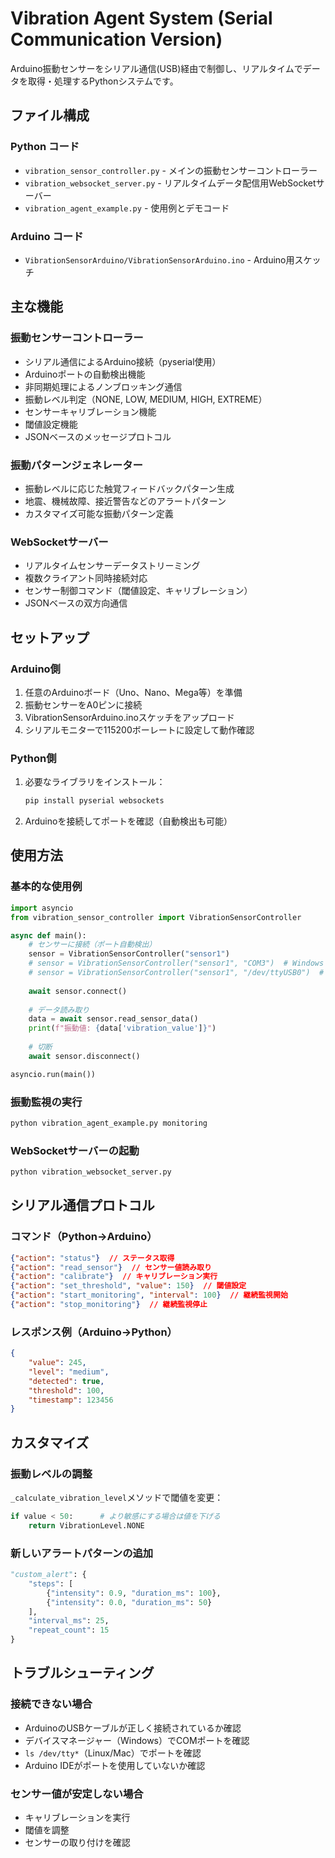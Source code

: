 # Vibration Agent System (Serial Communication Version)

Arduino振動センサーをシリアル通信(USB)経由で制御し、リアルタイムでデータを取得・処理するPythonシステムです。

## ファイル構成

### Python コード
- `vibration_sensor_controller.py` - メインの振動センサーコントローラー
- `vibration_websocket_server.py` - リアルタイムデータ配信用WebSocketサーバー
- `vibration_agent_example.py` - 使用例とデモコード

### Arduino コード
- `VibrationSensorArduino/VibrationSensorArduino.ino` - Arduino用スケッチ

## 主な機能

### 振動センサーコントローラー
- シリアル通信によるArduino接続（pyserial使用）
- Arduinoポートの自動検出機能
- 非同期処理によるノンブロッキング通信
- 振動レベル判定（NONE, LOW, MEDIUM, HIGH, EXTREME）
- センサーキャリブレーション機能
- 閾値設定機能
- JSONベースのメッセージプロトコル

### 振動パターンジェネレーター
- 振動レベルに応じた触覚フィードバックパターン生成
- 地震、機械故障、接近警告などのアラートパターン
- カスタマイズ可能な振動パターン定義

### WebSocketサーバー
- リアルタイムセンサーデータストリーミング
- 複数クライアント同時接続対応
- センサー制御コマンド（閾値設定、キャリブレーション）
- JSONベースの双方向通信

## セットアップ

### Arduino側
1. 任意のArduinoボード（Uno、Nano、Mega等）を準備
2. 振動センサーをA0ピンに接続
3. VibrationSensorArduino.inoスケッチをアップロード
4. シリアルモニターで115200ボーレートに設定して動作確認

### Python側
1. 必要なライブラリをインストール：
   ```bash
   pip install pyserial websockets
   ```

2. Arduinoを接続してポートを確認（自動検出も可能）

## 使用方法

### 基本的な使用例
```python
import asyncio
from vibration_sensor_controller import VibrationSensorController

async def main():
    # センサーに接続（ポート自動検出）
    sensor = VibrationSensorController("sensor1")
    # sensor = VibrationSensorController("sensor1", "COM3")  # Windows
    # sensor = VibrationSensorController("sensor1", "/dev/ttyUSB0")  # Linux/Mac
    
    await sensor.connect()
    
    # データ読み取り
    data = await sensor.read_sensor_data()
    print(f"振動値: {data['vibration_value']}")
    
    # 切断
    await sensor.disconnect()

asyncio.run(main())
```

### 振動監視の実行
```bash
python vibration_agent_example.py monitoring
```

### WebSocketサーバーの起動
```bash
python vibration_websocket_server.py
```

## シリアル通信プロトコル

### コマンド（Python→Arduino）
```json
{"action": "status"}  // ステータス取得
{"action": "read_sensor"}  // センサー値読み取り
{"action": "calibrate"}  // キャリブレーション実行
{"action": "set_threshold", "value": 150}  // 閾値設定
{"action": "start_monitoring", "interval": 100}  // 継続監視開始
{"action": "stop_monitoring"}  // 継続監視停止
```

### レスポンス例（Arduino→Python）
```json
{
    "value": 245,
    "level": "medium",
    "detected": true,
    "threshold": 100,
    "timestamp": 123456
}
```

## カスタマイズ

### 振動レベルの調整
`_calculate_vibration_level`メソッドで閾値を変更：
```python
if value < 50:      # より敏感にする場合は値を下げる
    return VibrationLevel.NONE
```

### 新しいアラートパターンの追加
```python
"custom_alert": {
    "steps": [
        {"intensity": 0.9, "duration_ms": 100},
        {"intensity": 0.0, "duration_ms": 50}
    ],
    "interval_ms": 25,
    "repeat_count": 15
}
```

## トラブルシューティング

### 接続できない場合
- ArduinoのUSBケーブルが正しく接続されているか確認
- デバイスマネージャー（Windows）でCOMポートを確認
- `ls /dev/tty*`（Linux/Mac）でポートを確認
- Arduino IDEがポートを使用していないか確認

### センサー値が安定しない場合
- キャリブレーションを実行
- 閾値を調整
- センサーの取り付けを確認